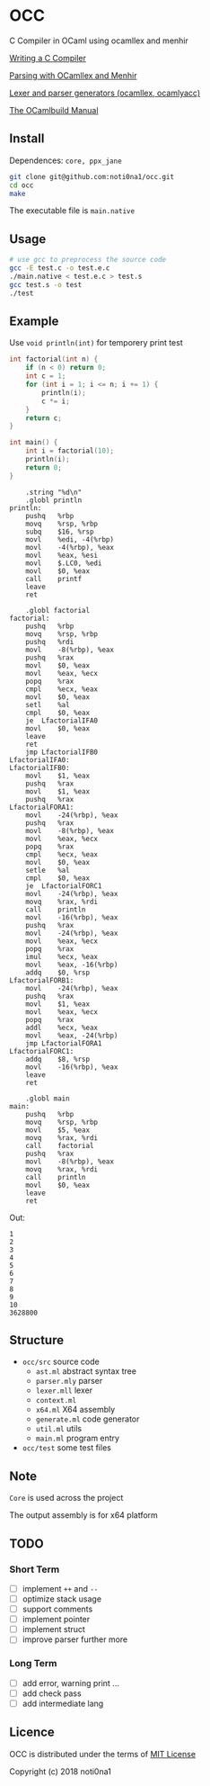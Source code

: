 # OCC

C Compiler in OCaml using ocamllex and menhir

[Writing a C Compiler](https://norasandler.com/2017/11/29/Write-a-Compiler.html)

[Parsing with OCamllex and Menhir](https://dev.realworldocaml.org/parsing-with-ocamllex-and-menhir.html)

[Lexer and parser generators (ocamllex, ocamlyacc)](https://caml.inria.fr/pub/docs/manual-ocaml/lexyacc.html)

[The OCamlbuild Manual](https://github.com/ocaml/ocamlbuild/blob/master/manual/manual.adoc)

## Install

Dependences: `core, ppx_jane`

```bash
git clone git@github.com:noti0na1/occ.git
cd occ
make
```

The executable file is `main.native`

## Usage

```bash
# use gcc to preprocess the source code
gcc -E test.c -o test.e.c
./main.native < test.e.c > test.s
gcc test.s -o test
./test
```

## Example

Use `void println(int)` for temporery print test

```c
int factorial(int n) {
    if (n < 0) return 0;
    int c = 1;
    for (int i = 1; i <= n; i += 1) {
        println(i);
        c *= i;
    }
    return c;
}

int main() {
    int i = factorial(10);
    println(i);
    return 0;
}

```

```assembly.LC0:
	.string "%d\n"
	.globl println
println:
	pushq	%rbp
	movq	%rsp, %rbp
	subq	$16, %rsp
	movl	%edi, -4(%rbp)
	movl	-4(%rbp), %eax
	movl	%eax, %esi
	movl	$.LC0, %edi
	movl	$0, %eax
	call	printf
	leave
	ret

	.globl factorial
factorial:
	pushq	%rbp
	movq	%rsp, %rbp
	pushq	%rdi
	movl	-8(%rbp), %eax
	pushq	%rax
	movl	$0, %eax
	movl	%eax, %ecx
	popq	%rax
	cmpl	%ecx, %eax
	movl	$0, %eax
	setl	%al
	cmpl	$0, %eax
	je	LfactorialIFA0
	movl	$0, %eax
	leave
	ret
	jmp	LfactorialIFB0
LfactorialIFA0:
LfactorialIFB0:
	movl	$1, %eax
	pushq	%rax
	movl	$1, %eax
	pushq	%rax
LfactorialFORA1:
	movl	-24(%rbp), %eax
	pushq	%rax
	movl	-8(%rbp), %eax
	movl	%eax, %ecx
	popq	%rax
	cmpl	%ecx, %eax
	movl	$0, %eax
	setle	%al
	cmpl	$0, %eax
	je	LfactorialFORC1
	movl	-24(%rbp), %eax
	movq	%rax, %rdi
	call	println
	movl	-16(%rbp), %eax
	pushq	%rax
	movl	-24(%rbp), %eax
	movl	%eax, %ecx
	popq	%rax
	imul	%ecx, %eax
	movl	%eax, -16(%rbp)
	addq	$0, %rsp
LfactorialFORB1:
	movl	-24(%rbp), %eax
	pushq	%rax
	movl	$1, %eax
	movl	%eax, %ecx
	popq	%rax
	addl	%ecx, %eax
	movl	%eax, -24(%rbp)
	jmp	LfactorialFORA1
LfactorialFORC1:
	addq	$8, %rsp
	movl	-16(%rbp), %eax
	leave
	ret

	.globl main
main:
	pushq	%rbp
	movq	%rsp, %rbp
	movl	$5, %eax
	movq	%rax, %rdi
	call	factorial
	pushq	%rax
	movl	-8(%rbp), %eax
	movq	%rax, %rdi
	call	println
	movl	$0, %eax
	leave
	ret
```

Out:

```
1
2
3
4
5
6
7
8
9
10
3628800
```

## Structure

- `occ/src` source code
    - `ast.ml` abstract syntax tree
    - `parser.mly` parser
    - `lexer.mll` lexer
	- `context.ml`
	- `x64.ml` X64 assembly
    - `generate.ml` code generator
	- `util.ml` utils
    - `main.ml` program entry
- `occ/test` some test files

## Note

`Core` is used across the project

The output assembly is for x64 platform

## TODO

### Short Term

- [ ] implement `++` and `--`
- [ ] optimize stack usage
- [ ] support comments
- [ ] implement pointer
- [ ] implement struct
- [ ] improve parser further more

### Long Term

- [ ] add error, warning print ...
- [ ] add check pass
- [ ] add intermediate lang

## Licence

OCC is distributed under the terms of [MIT License](LICENSE)

Copyright (c) 2018 noti0na1
